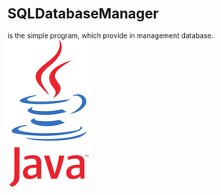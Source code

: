 # SQLDatabaseManager
is the simple program, which provide in management database. 
![alt text](https://github.com/andrzejd-pl/SQLDatabaseManager/blob/test/java-seeklogo.com.svg "Logo Java")